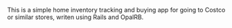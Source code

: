 This is a simple home inventory tracking and buying app for going to Costco or similar stores, writen using Rails and OpalRB.
